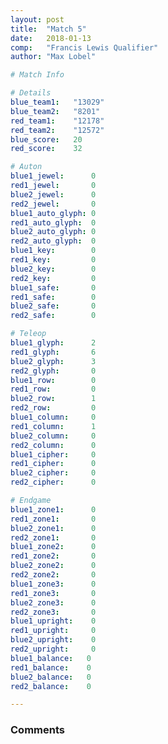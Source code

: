 ```yaml
---
layout: post
title:  "Match 5"
date:   2018-01-13
comp:   "Francis Lewis Qualifier"
author: "Max Lobel"

# Match Info

# Details
blue_team1:   "13029"
blue_team2:   "8201"
red_team1:    "12178"
red_team2:    "12572"
blue_score:   20
red_score:    32

# Auton
blue1_jewel:      0
red1_jewel:       0
blue2_jewel:      0
red2_jewel:       0
blue1_auto_glyph: 0
red1_auto_glyph:  0
blue2_auto_glyph: 0
red2_auto_glyph:  0
blue1_key:        0
red1_key:         0
blue2_key:        0
red2_key:         0
blue1_safe:       0
red1_safe:        0
blue2_safe:       0
red2_safe:        0

# Teleop
blue1_glyph:      2
red1_glyph:       6
blue2_glyph:      3
red2_glyph:       0
blue1_row:        0
red1_row:         0
blue2_row:        1
red2_row:         0
blue1_column:     0
red1_column:      1
blue2_column:     0
red2_column:      0
blue1_cipher:     0
red1_cipher:      0
blue2_cipher:     0
red2_cipher:      0

# Endgame
blue1_zone1:      0
red1_zone1:       0
blue2_zone1:      0
red2_zone1:       0
blue1_zone2:      0
red1_zone2:       0
blue2_zone2:      0
red2_zone2:       0
blue1_zone3:      0
red1_zone3:       0
blue2_zone3:      0
red2_zone3:       0
blue1_upright:    0
red1_upright:     0
blue2_upright:    0
red2_upright:     0
blue1_balance:   0
red1_balance:    0
blue2_balance:   0
red2_balance:    0

---
```


### Comments
